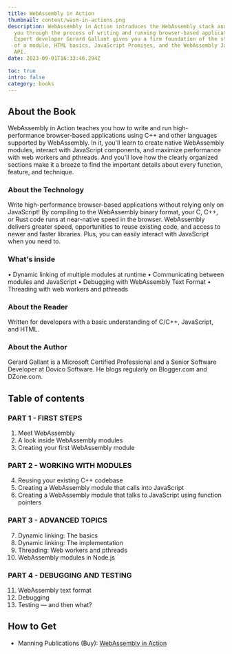 ```yaml
---
title: WebAssembly in Action
thumbnail: content/wasm-in-actions.png
description: WebAssembly in Action introduces the WebAssembly stack and walks
  you through the process of writing and running browser-based applications.
  Expert developer Gerard Gallant gives you a firm foundation of the structure
  of a module, HTML basics, JavaScript Promises, and the WebAssembly JavaScript
  API.
date: 2023-09-01T16:33:46.294Z

toc: true
intro: false
category: books
---
```


## About the Book

WebAssembly in Action teaches you how to write and run high-performance browser-based applications using C++ and other languages supported by WebAssembly. In it, you'll learn to create native WebAssembly modules, interact with JavaScript components, and maximize performance with web workers and pthreads. And you'll love how the clearly organized sections make it a breeze to find the important details about every function, feature, and technique.

### About the Technology

Write high-performance browser-based applications without relying only on JavaScript! By compiling to the WebAssembly binary format, your C, C++, or Rust code runs at near-native speed in the browser. WebAssembly delivers greater speed, opportunities to reuse existing code, and access to newer and faster libraries. Plus, you can easily interact with JavaScript when you need to.

### What's inside

• Dynamic linking of multiple modules at runtime
• Communicating between modules and JavaScript
• Debugging with WebAssembly Text Format
• Threading with web workers and pthreads

### About the Reader

Written for developers with a basic understanding of C/C++, JavaScript, and HTML.

### About the Author

Gerard Gallant is a Microsoft Certified Professional and a Senior Software Developer at Dovico Software. He blogs regularly on Blogger.com and DZone.com.

## Table of contents

### PART 1 - FIRST STEPS

1. Meet WebAssembly
2. A look inside WebAssembly modules
3. Creating your first WebAssembly module

### PART 2 - WORKING WITH MODULES

4. Reusing your existing C++ codebase
5. Creating a WebAssembly module that calls into JavaScript
6. Creating a WebAssembly module that talks to JavaScript using function pointers

### PART 3 - ADVANCED TOPICS

7. Dynamic linking: The basics
8. Dynamic linking: The implementation
9. Threading: Web workers and pthreads
10. WebAssembly modules in Node.js

### PART 4 - DEBUGGING AND TESTING

11. WebAssembly text format
12. Debugging
13. Testing — and then what?

## How to Get

- Manning Publications (Buy): [WebAssembly in Action](https://www.manning.com/books/webassembly-in-action)
